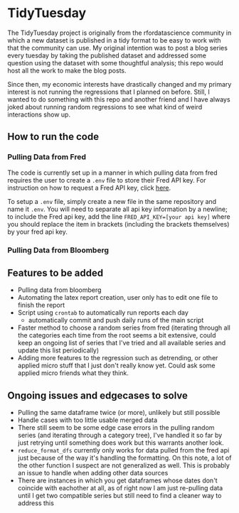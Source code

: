 # TidyTuesday

The TidyTuesday project is originally from the rfordatascience community in which a new dataset is published in a tidy format to be easy to work with that the community can use. My original intention was to post a blog series every tuesday by taking the published dataset and addressed some question using the dataset with some thoughtful analysis; this repo would host all the work to make the blog posts.

Since then, my economic interests have drastically changed and my primary interest is not running the regressions that I planned on before. Still, I wanted to do something with this repo and another friend and I have always joked about running random regressions to see what kind of weird interactions show up.

## How to run the code

### Pulling Data from Fred

The code is currently set up in a manner in which pulling data from fred requires the user to create a `.env` file to store their Fred API key. For instruction on how to request a Fred API key, click [here](https://fred.stlouisfed.org/docs/api/api_key.html).

To setup a `.env` file, simply create a new file in the same repository and name it `.env`. You will need to separate all api key information by a newline; to include the Fred api key, add the line `FRED_API_KEY=[your api key]` where you should replace the item in brackets (including the brackets themselves) by your fred api key.

### Pulling Data from Bloomberg

## Features to be added

- Pulling data from bloomberg
- Automating the latex report creation, user only has to edit one file to finish the report
- Script using `crontab` to automatically run reports each day
  - automatically commit and push daily runs of the main script
- Faster method to choose a random series from fred (iterating through all the categories each time from the root seems a bit extensive, could keep an ongoing list of series that I've tried and all available series and update this list periodically)
- Adding more features to the regression such as detrending, or other applied micro stuff that I just don't really know yet. Could ask some applied micro friends what they think.

## Ongoing issues and edgecases to solve

- Pulling the same dataframe twice (or more), unlikely but still possible
- Handle cases with too little usable merged data
- There still seem to be some edge case errors in the pulling random series (and iterating through a category tree), I've handled it so far by just retrying until something does work but this warrants another look.
- `reduce_format_dfs` currently only works for data pulled from the fred api just because of the way it's handling the formatting. On this note, a lot of the other function I suspect are not generalized as well. This is probably an issue to handle when adding other data sources
- There are instances in which you get dataframes whose dates don't coincide with eachother at all, as of right now I am just re-pulling data until I get two compatible series but still need to find a cleaner way to address this
